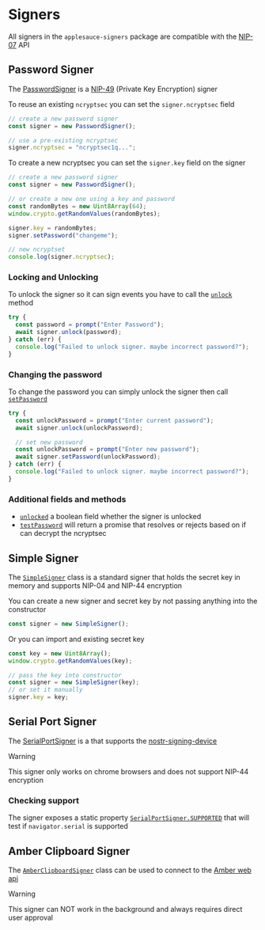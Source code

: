 # Signers

All signers in the `applesauce-signers` package are compatible with the [NIP-07](https://github.com/nostr-protocol/nips/blob/master/07.md) API

## Password Signer

The [PasswordSigner](https://hzrd149.github.io/applesauce/typedoc/classes/applesauce_signer.PasswordSigner.html) is a [NIP-49](https://github.com/nostr-protocol/nips/blob/master/49.md) (Private Key Encryption) signer

To reuse an existing `ncryptsec` you can set the `signer.ncryptsec` field

```ts
// create a new password signer
const signer = new PasswordSigner();

// use a pre-existing ncryptsec
signer.ncryptsec = "ncryptsec1q...";
```

To create a new ncryptsec you can set the `signer.key` field on the signer

```ts
// create a new password signer
const signer = new PasswordSigner();

// or create a new one using a key and password
const randomBytes = new Uint8Array(64);
window.crypto.getRandomValues(randomBytes);

signer.key = randomBytes;
signer.setPassword("changeme");

// new ncryptset
console.log(signer.ncryptsec);
```

### Locking and Unlocking

To unlock the signer so it can sign events you have to call the [`unlock`](https://hzrd149.github.io/applesauce/typedoc/classes/applesauce_signer.PasswordSigner.html#unlock) method

```ts
try {
  const password = prompt("Enter Password");
  await signer.unlock(password);
} catch (err) {
  console.log("Failed to unlock signer. maybe incorrect password?");
}
```

### Changing the password

To change the password you can simply unlock the signer then call [`setPassword`](https://hzrd149.github.io/applesauce/typedoc/classes/applesauce_signer.PasswordSigner.html#setPassword)

```ts
try {
  const unlockPassword = prompt("Enter current password");
  await signer.unlock(unlockPassword);

  // set new password
  const unlockPassword = prompt("Enter new password");
  await signer.setPassword(unlockPassword);
} catch (err) {
  console.log("Failed to unlock signer. maybe incorrect password?");
}
```

### Additional fields and methods

- [`unlocked`](https://hzrd149.github.io/applesauce/typedoc/classes/applesauce_signer.PasswordSigner.html#unlocked) a boolean field whether the signer is unlocked
- [`testPassword`](https://hzrd149.github.io/applesauce/typedoc/classes/applesauce_signer.PasswordSigner.html#testPassword) will return a promise that resolves or rejects based on if can decrypt the ncryptsec

## Simple Signer

The [`SimpleSigner`](https://hzrd149.github.io/applesauce/typedoc/classes/applesauce_signer.SimpleSigner.html) class is a standard signer that holds the secret key in memory and supports NIP-04 and NIP-44 encryption

You can create a new signer and secret key by not passing anything into the constructor

```ts
const signer = new SimpleSigner();
```

Or you can import and existing secret key

```ts
const key = new Uint8Array();
window.crypto.getRandomValues(key);

// pass the key into constructor
const signer = new SimpleSigner(key);
// or set it manually
signer.key = key;
```

## Serial Port Signer

The [SerialPortSigner](https://hzrd149.github.io/applesauce/typedoc/classes/applesauce_signer.SerialPortSigner.html) is a that supports the [nostr-signing-device](https://github.com/lnbits/nostr-signing-device)

> [!WARNING]
> This signer only works on chrome browsers and does not support NIP-44 encryption

### Checking support

The signer exposes a static property [`SerialPortSigner.SUPPORTED`](https://hzrd149.github.io/applesauce/typedoc/classes/applesauce_signer.SerialPortSigner.html#SUPPORTED) that will test if `navigator.serial` is supported

## Amber Clipboard Signer

The [`AmberClipboardSigner`](https://hzrd149.github.io/applesauce/typedoc/classes/applesauce_signer.AmberClipboardSigner.html) class can be used to connect to the [Amber web api](https://github.com/greenart7c3/Amber/blob/master/docs/web-apps.md)

> [!WARNING]
> This signer can NOT work in the background and always requires direct user approval
